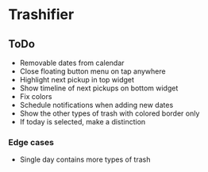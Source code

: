 # Trashifier

## ToDo
- Removable dates from calendar
- Close floating button menu on tap anywhere
- Highlight next pickup in top widget
- Show timeline of next pickups on bottom widget
- Fix colors
- Schedule notifications when adding new dates
- Show the other types of trash with colored border only
- If today is selected, make a distinction

### Edge cases
- Single day contains more types of trash

